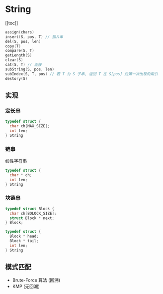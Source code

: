 # String

[[toc]]

```C
assign(chars)
insert(S, pos, T) // 插入串
del(S, pos, len)
copy(T)
compare(S, T)
getLength(S)
clear(S)
cat(S, T) // 连接
subString(S, pos, len)
subIndex(S, T, pos) // 若 T 为 S 子串, 返回 T 在 S[pos] 后第一次出现的索引
destory(S)
```

## 实现

### 定长串

```C
typedef struct {
  char ch[MAX_SIZE];
  int len;
} String
```

### 链串

线性字符串

```C
typedef struct {
  char * ch;
  int len;
} String
```

### 块链串

```C
typedef struct Block {
  char ch[BOLOCK_SIZE];
  struct Block * next;
} Block;

typedef struct {
  Block * head;
  Block * tail;
  int len;
} String
```

## 模式匹配

- Brute-Force 算法 (回溯)
- KMP (无回溯)
